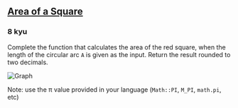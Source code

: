 <h2><a href=https://www.codewars.com/kata/5748838ce2fab90b86001b1a/train/java target="_blank">Area of a Square</a></h2><h3>8 kyu</h3><p>Complete the function that calculates the area of the red square, when the length of the circular arc <code>A</code> is given as the input. Return the result rounded to two decimals.</p><p><img alt="Graph" src="http://i.imgur.com/nJrae8n.png"></p><p>Note: use the π value provided in your language (<code>Math::PI</code>, <code>M_PI</code>, <code>math.pi</code>, etc)</p>